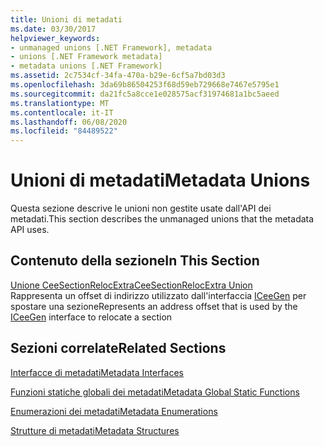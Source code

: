 ```yaml
---
title: Unioni di metadati
ms.date: 03/30/2017
helpviewer_keywords:
- unmanaged unions [.NET Framework], metadata
- unions [.NET Framework metadata]
- metadata unions [.NET Framework]
ms.assetid: 2c7534cf-34fa-470a-b29e-6cf5a7bd03d3
ms.openlocfilehash: 3da69b86504253f68d59eb729668e7467e5795e1
ms.sourcegitcommit: da21fc5a8cce1e028575acf31974681a1bc5aeed
ms.translationtype: MT
ms.contentlocale: it-IT
ms.lasthandoff: 06/08/2020
ms.locfileid: "84489522"
---
```

# <a name="metadata-unions"></a><span data-ttu-id="21d2f-102">Unioni di metadati</span><span class="sxs-lookup"><span data-stu-id="21d2f-102">Metadata Unions</span></span>
<span data-ttu-id="21d2f-103">Questa sezione descrive le unioni non gestite usate dall'API dei metadati.</span><span class="sxs-lookup"><span data-stu-id="21d2f-103">This section describes the unmanaged unions that the metadata API uses.</span></span>  
  
## <a name="in-this-section"></a><span data-ttu-id="21d2f-104">Contenuto della sezione</span><span class="sxs-lookup"><span data-stu-id="21d2f-104">In This Section</span></span>  
 [<span data-ttu-id="21d2f-105">Unione CeeSectionRelocExtra</span><span class="sxs-lookup"><span data-stu-id="21d2f-105">CeeSectionRelocExtra Union</span></span>](ceesectionrelocextra-union.md)  
 <span data-ttu-id="21d2f-106">Rappresenta un offset di indirizzo utilizzato dall'interfaccia [ICeeGen](iceegen-interface.md) per spostare una sezione</span><span class="sxs-lookup"><span data-stu-id="21d2f-106">Represents an address offset that is used by the [ICeeGen](iceegen-interface.md) interface to relocate a section</span></span>  
  
## <a name="related-sections"></a><span data-ttu-id="21d2f-107">Sezioni correlate</span><span class="sxs-lookup"><span data-stu-id="21d2f-107">Related Sections</span></span>  
 [<span data-ttu-id="21d2f-108">Interfacce di metadati</span><span class="sxs-lookup"><span data-stu-id="21d2f-108">Metadata Interfaces</span></span>](metadata-interfaces.md)  
  
 [<span data-ttu-id="21d2f-109">Funzioni statiche globali dei metadati</span><span class="sxs-lookup"><span data-stu-id="21d2f-109">Metadata Global Static Functions</span></span>](metadata-global-static-functions.md)  
  
 [<span data-ttu-id="21d2f-110">Enumerazioni dei metadati</span><span class="sxs-lookup"><span data-stu-id="21d2f-110">Metadata Enumerations</span></span>](metadata-enumerations.md)  
  
 [<span data-ttu-id="21d2f-111">Strutture di metadati</span><span class="sxs-lookup"><span data-stu-id="21d2f-111">Metadata Structures</span></span>](metadata-structures.md)
